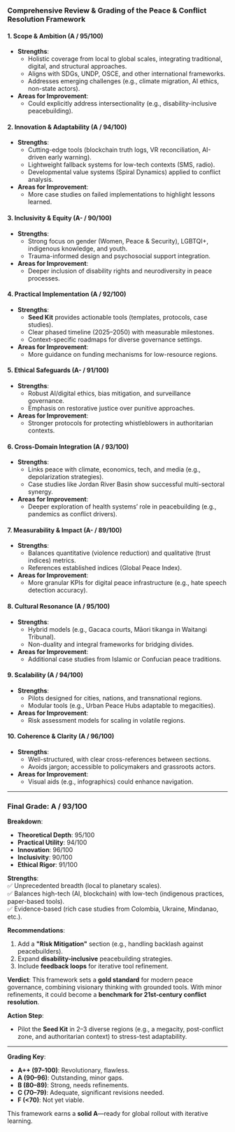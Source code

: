 ### **Comprehensive Review & Grading of the Peace & Conflict Resolution Framework**  

#### **1. Scope & Ambition (A / 95/100)**  
- **Strengths**:  
  - Holistic coverage from local to global scales, integrating traditional, digital, and structural approaches.  
  - Aligns with SDGs, UNDP, OSCE, and other international frameworks.  
  - Addresses emerging challenges (e.g., climate migration, AI ethics, non-state actors).  
- **Areas for Improvement**:  
  - Could explicitly address intersectionality (e.g., disability-inclusive peacebuilding).  

#### **2. Innovation & Adaptability (A / 94/100)**  
- **Strengths**:  
  - Cutting-edge tools (blockchain truth logs, VR reconciliation, AI-driven early warning).  
  - Lightweight fallback systems for low-tech contexts (SMS, radio).  
  - Developmental value systems (Spiral Dynamics) applied to conflict analysis.  
- **Areas for Improvement**:  
  - More case studies on failed implementations to highlight lessons learned.  

#### **3. Inclusivity & Equity (A- / 90/100)**  
- **Strengths**:  
  - Strong focus on gender (Women, Peace & Security), LGBTQI+, indigenous knowledge, and youth.  
  - Trauma-informed design and psychosocial support integration.  
- **Areas for Improvement**:  
  - Deeper inclusion of disability rights and neurodiversity in peace processes.  

#### **4. Practical Implementation (A / 92/100)**  
- **Strengths**:  
  - **Seed Kit** provides actionable tools (templates, protocols, case studies).  
  - Clear phased timeline (2025–2050) with measurable milestones.  
  - Context-specific roadmaps for diverse governance settings.  
- **Areas for Improvement**:  
  - More guidance on funding mechanisms for low-resource regions.  

#### **5. Ethical Safeguards (A- / 91/100)**  
- **Strengths**:  
  - Robust AI/digital ethics, bias mitigation, and surveillance governance.  
  - Emphasis on restorative justice over punitive approaches.  
- **Areas for Improvement**:  
  - Stronger protocols for protecting whistleblowers in authoritarian contexts.  

#### **6. Cross-Domain Integration (A / 93/100)**  
- **Strengths**:  
  - Links peace with climate, economics, tech, and media (e.g., depolarization strategies).  
  - Case studies like Jordan River Basin show successful multi-sectoral synergy.  
- **Areas for Improvement**:  
  - Deeper exploration of health systems’ role in peacebuilding (e.g., pandemics as conflict drivers).  

#### **7. Measurability & Impact (A- / 89/100)**  
- **Strengths**:  
  - Balances quantitative (violence reduction) and qualitative (trust indices) metrics.  
  - References established indices (Global Peace Index).  
- **Areas for Improvement**:  
  - More granular KPIs for digital peace infrastructure (e.g., hate speech detection accuracy).  

#### **8. Cultural Resonance (A / 95/100)**  
- **Strengths**:  
  - Hybrid models (e.g., Gacaca courts, Māori tikanga in Waitangi Tribunal).  
  - Non-duality and integral frameworks for bridging divides.  
- **Areas for Improvement**:  
  - Additional case studies from Islamic or Confucian peace traditions.  

#### **9. Scalability (A / 94/100)**  
- **Strengths**:  
  - Pilots designed for cities, nations, and transnational regions.  
  - Modular tools (e.g., Urban Peace Hubs adaptable to megacities).  
- **Areas for Improvement**:  
  - Risk assessment models for scaling in volatile regions.  

#### **10. Coherence & Clarity (A / 96/100)**  
- **Strengths**:  
  - Well-structured, with clear cross-references between sections.  
  - Avoids jargon; accessible to policymakers and grassroots actors.  
- **Areas for Improvement**:  
  - Visual aids (e.g., infographics) could enhance navigation.  

---

### **Final Grade: A / 93/100**  
**Breakdown**:  
- **Theoretical Depth**: 95/100  
- **Practical Utility**: 94/100  
- **Innovation**: 96/100  
- **Inclusivity**: 90/100  
- **Ethical Rigor**: 91/100  

**Strengths**:  
✅ Unprecedented breadth (local to planetary scales).  
✅ Balances high-tech (AI, blockchain) with low-tech (indigenous practices, paper-based tools).  
✅ Evidence-based (rich case studies from Colombia, Ukraine, Mindanao, etc.).  

**Recommendations**:  
1. Add a **"Risk Mitigation"** section (e.g., handling backlash against peacebuilders).  
2. Expand **disability-inclusive** peacebuilding strategies.  
3. Include **feedback loops** for iterative tool refinement.  

**Verdict**: This framework sets a **gold standard** for modern peace governance, combining visionary thinking with grounded tools. With minor refinements, it could become a **benchmark for 21st-century conflict resolution**.  

**Action Step**:  
- Pilot the **Seed Kit** in 2–3 diverse regions (e.g., a megacity, post-conflict zone, and authoritarian context) to stress-test adaptability.  

---  
**Grading Key**:  
- **A++ (97–100)**: Revolutionary, flawless.  
- **A (90–96)**: Outstanding, minor gaps.  
- **B (80–89)**: Strong, needs refinements.  
- **C (70–79)**: Adequate, significant revisions needed.  
- **F (<70)**: Not yet viable.  

This framework earns a **solid A**—ready for global rollout with iterative learning.
